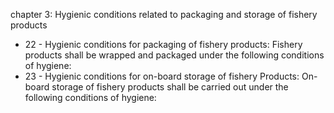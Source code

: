 chapter 3: Hygienic conditions related to packaging and storage of fishery products

<ul>
			<li>22 - Hygienic conditions for packaging of fishery products: Fishery products shall be wrapped and packaged under the following conditions of hygiene:<ul>
			</ul></li>			<li>23 - Hygienic conditions for on-board storage of fishery Products: On-board storage of fishery products shall be carried out under the following conditions of hygiene:<ul>
			</ul></li></ul>